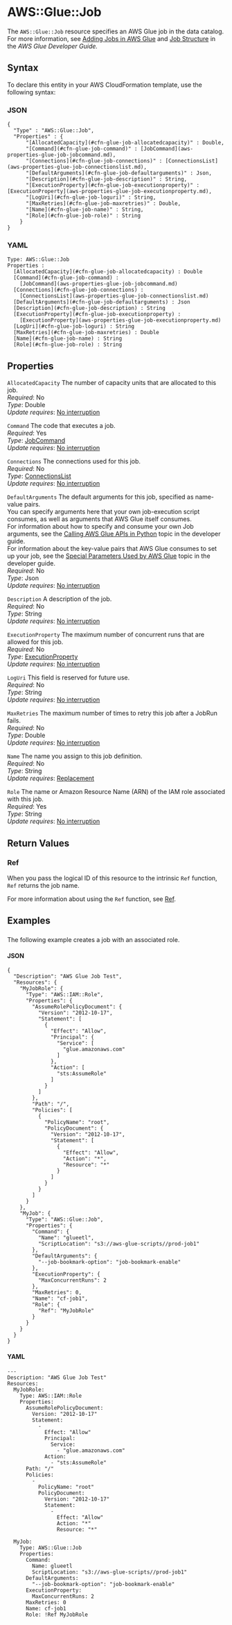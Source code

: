 # AWS::Glue::Job<a name="aws-resource-glue-job"></a>

The `AWS::Glue::Job` resource specifies an AWS Glue job in the data catalog\. For more information, see [Adding Jobs in AWS Glue](https://docs.aws.amazon.com/glue/latest/dg/add-job.html) and [Job Structure](https://docs.aws.amazon.com/glue/latest/dg/aws-glue-api-jobs-job.html#aws-glue-api-jobs-job-Job) in the *AWS Glue Developer Guide\.* 

## Syntax<a name="aws-resource-glue-job-syntax"></a>

To declare this entity in your AWS CloudFormation template, use the following syntax:

### JSON<a name="aws-resource-glue-job-syntax.json"></a>

```
{
  "Type" : "AWS::Glue::Job",
  "Properties" : {
      "[AllocatedCapacity](#cfn-glue-job-allocatedcapacity)" : Double,
      "[Command](#cfn-glue-job-command)" : [JobCommand](aws-properties-glue-job-jobcommand.md),
      "[Connections](#cfn-glue-job-connections)" : [ConnectionsList](aws-properties-glue-job-connectionslist.md),
      "[DefaultArguments](#cfn-glue-job-defaultarguments)" : Json,
      "[Description](#cfn-glue-job-description)" : String,
      "[ExecutionProperty](#cfn-glue-job-executionproperty)" : [ExecutionProperty](aws-properties-glue-job-executionproperty.md),
      "[LogUri](#cfn-glue-job-loguri)" : String,
      "[MaxRetries](#cfn-glue-job-maxretries)" : Double,
      "[Name](#cfn-glue-job-name)" : String,
      "[Role](#cfn-glue-job-role)" : String
    }
}
```

### YAML<a name="aws-resource-glue-job-syntax.yaml"></a>

```
Type: AWS::Glue::Job
Properties : 
﻿  [AllocatedCapacity](#cfn-glue-job-allocatedcapacity) : Double
﻿  [Command](#cfn-glue-job-command) : 
    [JobCommand](aws-properties-glue-job-jobcommand.md)
﻿  [Connections](#cfn-glue-job-connections) : 
    [ConnectionsList](aws-properties-glue-job-connectionslist.md)
﻿  [DefaultArguments](#cfn-glue-job-defaultarguments) : Json
﻿  [Description](#cfn-glue-job-description) : String
﻿  [ExecutionProperty](#cfn-glue-job-executionproperty) : 
    [ExecutionProperty](aws-properties-glue-job-executionproperty.md)
﻿  [LogUri](#cfn-glue-job-loguri) : String
﻿  [MaxRetries](#cfn-glue-job-maxretries) : Double
﻿  [Name](#cfn-glue-job-name) : String
﻿  [Role](#cfn-glue-job-role) : String
```

## Properties<a name="aws-resource-glue-job-properties"></a>

`AllocatedCapacity`  <a name="cfn-glue-job-allocatedcapacity"></a>
The number of capacity units that are allocated to this job\.  
*Required*: No  
*Type*: Double  
*Update requires*: [No interruption](https://docs.aws.amazon.com/AWSCloudFormation/latest/UserGuide/using-cfn-updating-stacks-update-behaviors.html#update-no-interrupt)

`Command`  <a name="cfn-glue-job-command"></a>
The code that executes a job\.  
*Required*: Yes  
*Type*: [JobCommand](aws-properties-glue-job-jobcommand.md)  
*Update requires*: [No interruption](https://docs.aws.amazon.com/AWSCloudFormation/latest/UserGuide/using-cfn-updating-stacks-update-behaviors.html#update-no-interrupt)

`Connections`  <a name="cfn-glue-job-connections"></a>
The connections used for this job\.  
*Required*: No  
*Type*: [ConnectionsList](aws-properties-glue-job-connectionslist.md)  
*Update requires*: [No interruption](https://docs.aws.amazon.com/AWSCloudFormation/latest/UserGuide/using-cfn-updating-stacks-update-behaviors.html#update-no-interrupt)

`DefaultArguments`  <a name="cfn-glue-job-defaultarguments"></a>
The default arguments for this job, specified as name\-value pairs\.  
You can specify arguments here that your own job\-execution script consumes, as well as arguments that AWS Glue itself consumes\.  
For information about how to specify and consume your own Job arguments, see the [Calling AWS Glue APIs in Python](https://docs.aws.amazon.com/glue/latest/dg/aws-glue-programming-python-calling.html) topic in the developer guide\.  
For information about the key\-value pairs that AWS Glue consumes to set up your job, see the [Special Parameters Used by AWS Glue](https://docs.aws.amazon.com/glue/latest/dg/aws-glue-programming-etl-glue-arguments.html) topic in the developer guide\.  
*Required*: No  
*Type*: Json  
*Update requires*: [No interruption](https://docs.aws.amazon.com/AWSCloudFormation/latest/UserGuide/using-cfn-updating-stacks-update-behaviors.html#update-no-interrupt)

`Description`  <a name="cfn-glue-job-description"></a>
A description of the job\.  
*Required*: No  
*Type*: String  
*Update requires*: [No interruption](https://docs.aws.amazon.com/AWSCloudFormation/latest/UserGuide/using-cfn-updating-stacks-update-behaviors.html#update-no-interrupt)

`ExecutionProperty`  <a name="cfn-glue-job-executionproperty"></a>
The maximum number of concurrent runs that are allowed for this job\.  
*Required*: No  
*Type*: [ExecutionProperty](aws-properties-glue-job-executionproperty.md)  
*Update requires*: [No interruption](https://docs.aws.amazon.com/AWSCloudFormation/latest/UserGuide/using-cfn-updating-stacks-update-behaviors.html#update-no-interrupt)

`LogUri`  <a name="cfn-glue-job-loguri"></a>
This field is reserved for future use\.  
*Required*: No  
*Type*: String  
*Update requires*: [No interruption](https://docs.aws.amazon.com/AWSCloudFormation/latest/UserGuide/using-cfn-updating-stacks-update-behaviors.html#update-no-interrupt)

`MaxRetries`  <a name="cfn-glue-job-maxretries"></a>
The maximum number of times to retry this job after a JobRun fails\.  
*Required*: No  
*Type*: Double  
*Update requires*: [No interruption](https://docs.aws.amazon.com/AWSCloudFormation/latest/UserGuide/using-cfn-updating-stacks-update-behaviors.html#update-no-interrupt)

`Name`  <a name="cfn-glue-job-name"></a>
The name you assign to this job definition\.  
*Required*: No  
*Type*: String  
*Update requires*: [Replacement](https://docs.aws.amazon.com/AWSCloudFormation/latest/UserGuide/using-cfn-updating-stacks-update-behaviors.html#update-replacement)

`Role`  <a name="cfn-glue-job-role"></a>
The name or Amazon Resource Name \(ARN\) of the IAM role associated with this job\.  
*Required*: Yes  
*Type*: String  
*Update requires*: [No interruption](https://docs.aws.amazon.com/AWSCloudFormation/latest/UserGuide/using-cfn-updating-stacks-update-behaviors.html#update-no-interrupt)

## Return Values<a name="aws-resource-glue-job-return-values"></a>

### Ref<a name="aws-resource-glue-job-return-values-ref"></a>

 When you pass the logical ID of this resource to the intrinsic `Ref` function, `Ref` returns the job name\.

For more information about using the `Ref` function, see [Ref](https://docs.aws.amazon.com/AWSCloudFormation/latest/UserGuide/intrinsic-function-reference-ref.html)\.

## Examples<a name="aws-resource-glue-job--examples"></a>

### <a name="aws-resource-glue-job--examples--"></a>

The following example creates a job with an associated role\. 

#### JSON<a name="aws-resource-glue-job--examples----json"></a>

```
{
  "Description": "AWS Glue Job Test",
  "Resources": {
    "MyJobRole": {
      "Type": "AWS::IAM::Role",
      "Properties": {
        "AssumeRolePolicyDocument": {
          "Version": "2012-10-17",
          "Statement": [
            {
              "Effect": "Allow",
              "Principal": {
                "Service": [
                  "glue.amazonaws.com"
                ]
              },
              "Action": [
                "sts:AssumeRole"
              ]
            }
          ]
        },
        "Path": "/",
        "Policies": [
          {
            "PolicyName": "root",
            "PolicyDocument": {
              "Version": "2012-10-17",
              "Statement": [
                {
                  "Effect": "Allow",
                  "Action": "*",
                  "Resource": "*"
                }
              ]
            }
          }
        ]
      }
    },
    "MyJob": {
      "Type": "AWS::Glue::Job",
      "Properties": {
        "Command": {
          "Name": "glueetl",
          "ScriptLocation": "s3://aws-glue-scripts//prod-job1"
        },
        "DefaultArguments": {
          "--job-bookmark-option": "job-bookmark-enable"
        },
        "ExecutionProperty": {
          "MaxConcurrentRuns": 2
        },
        "MaxRetries": 0,
        "Name": "cf-job1",
        "Role": {
          "Ref": "MyJobRole"
        }
      }
    }
  }
}
```

#### YAML<a name="aws-resource-glue-job--examples----yaml"></a>

```
---
Description: "AWS Glue Job Test"
Resources:
  MyJobRole:
    Type: AWS::IAM::Role
    Properties:
      AssumeRolePolicyDocument:
        Version: "2012-10-17"
        Statement:
          -
            Effect: "Allow"
            Principal:
              Service:
                - "glue.amazonaws.com"
            Action:
              - "sts:AssumeRole"
      Path: "/"
      Policies:
        -
          PolicyName: "root"
          PolicyDocument:
            Version: "2012-10-17"
            Statement:
              -
                Effect: "Allow"
                Action: "*"
                Resource: "*"
 
  MyJob:
    Type: AWS::Glue::Job
    Properties:
      Command:
        Name: glueetl
        ScriptLocation: "s3://aws-glue-scripts//prod-job1"
      DefaultArguments:
        "--job-bookmark-option": "job-bookmark-enable"
      ExecutionProperty:
        MaxConcurrentRuns: 2
      MaxRetries: 0
      Name: cf-job1
      Role: !Ref MyJobRole
```